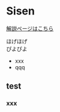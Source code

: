 # Sisen

[解説ページはこちら](https://sabupana2468.github.io/Sisen/)

ほげほげ  
ぴよぴよ

* xxx
* qqq


## test

### xxx
